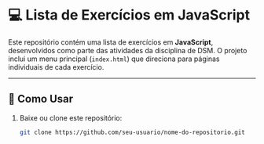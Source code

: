 # 💻 Lista de Exercícios em JavaScript

Este repositório contém uma lista de exercícios em **JavaScript**, desenvolvidos como parte das atividades da disciplina de DSM. O projeto inclui um menu principal (`index.html`) que direciona para páginas individuais de cada exercício.

---

## 🚀 **Como Usar**
1. Baixe ou clone este repositório:
   ```sh
   git clone https://github.com/seu-usuario/nome-do-repositorio.git
